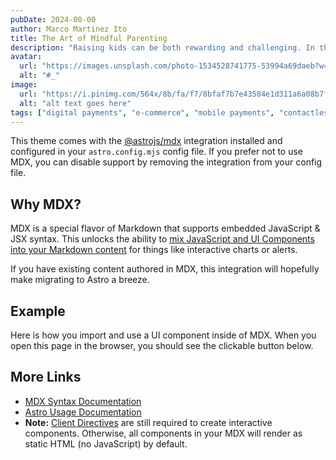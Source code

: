 ```yaml
---
pubDate: 2024-00-00
author: Marco Martinez Ito
title: The Art of Mindful Parenting
description: "Raising kids can be both rewarding and challenging. In this post, we'll explore the art of mindful parenting and share tips for fostering positive relationships with your children, promoting self-esteem and resilience, and nurturing their emotional intelligence."
avatar:
  url: "https://images.unsplash.com/photo-1534528741775-53994a69daeb?w=800&auto=format&fit=crop&q=60&ixlib=rb-4.0.3&ixid=M3wxMjA3fDB8MHxzZWFyY2h8MjJ8fGF2YXRhcnxlbnwwfHwwfHx8MA%3D%3D"
  alt: "#_"
image:
  url: "https://i.pinimg.com/564x/8b/fa/f7/8bfaf7b7e43584e1d311a6a08b7fdde6.jpg"
  alt: "alt text goes here"
tags: ["digital payments", "e-commerce", "mobile payments", "contactless payments", "financial security", "fraud prevention"]
---
```

This theme comes with the [@astrojs/mdx](https://docs.astro.build/en/guides/integrations-guide/mdx/) integration installed and configured in your `astro.config.mjs` config file. If you prefer not to use MDX, you can disable support by removing the integration from your config file.

## Why MDX?

MDX is a special flavor of Markdown that supports embedded JavaScript & JSX syntax. This unlocks the ability to [mix JavaScript and UI Components into your Markdown content](https://docs.astro.build/en/guides/markdown-content/#mdx-features) for things like interactive charts or alerts.

If you have existing content authored in MDX, this integration will hopefully make migrating to Astro a breeze.

## Example

Here is how you import and use a UI component inside of MDX.
When you open this page in the browser, you should see the clickable button below.





## More Links

- [MDX Syntax Documentation](https://mdxjs.com/docs/what-is-mdx)
- [Astro Usage Documentation](https://docs.astro.build/en/guides/markdown-content/#markdown-and-mdx-pages)
- **Note:** [Client Directives](https://docs.astro.build/en/reference/directives-reference/#client-directives) are still required to create interactive components. Otherwise, all components in your MDX will render as static HTML (no JavaScript) by default.